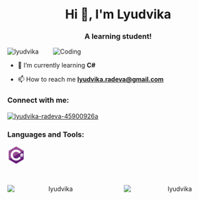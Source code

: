 <h1 align="center">Hi 👋, I'm Lyudvika</h1>
<h3 align="center">A learning student!</h3>
<img align="right" alt="Coding" width="400" src="https://mir-s3-cdn-cf.behance.net/project_modules/disp/601014116770475.6068beff4640a.gif">

<p align="left"> <img src="https://komarev.com/ghpvc/?username=lyudvika&label=Profile%20views&color=0e75b6&style=flat" alt="lyudvika" /> </p>

- 🌱 I’m currently learning **C#**

- 📫 How to reach me **lyudvika.radeva@gmail.com**

<h3 align="left">Connect with me:</h3>
<p align="left">
 <a href="https://linkedin.com/in/lyudvika-radeva-45900926a" target="blank"><img align="center" src="https://raw.githubusercontent.com/rahuldkjain/github-profile-readme-generator/master/src/images/icons/Social/linked-in-alt.svg" alt="lyudvika-radeva-45900926a" height="30" width="40" /></a>
</p>

<h3 align="left">Languages and Tools:</h3>
<p align="left">
  <a href="https://www.w3schools.com/cs/" target="_blank" rel="noreferrer"> 
    <img src="https://raw.githubusercontent.com/devicons/devicon/master/icons/csharp/csharp-original.svg" alt="csharp" width="40" height="40"/>
  </a> 
</p>
<br/>

<!--p align="right">
  <img  src="https://github-readme-stats.vercel.app/api/top-langs?username=lyudvika&show_icons=true&locale=en&layout=compact&theme=synthwave" alt="lyudvika" width="35%"/>
</p-->


<p align="center">
  <img align="left" src="https://github-readme-stats.vercel.app/api?username=lyudvika&show_icons=true&locale=en&theme=synthwave" alt="lyudvika" width="45%" />
  <img align="right" src="https://github-readme-streak-stats.herokuapp.com/?user=lyudvika&theme=synthwave" alt="lyudvika" width="47.5%" />
</p>
